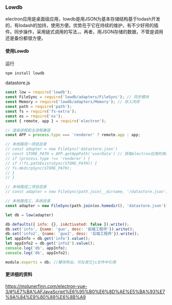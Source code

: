 
### Lowdb
electron应用是桌面级应用，lowdb是用JSON为基本存储结构基于lodash开发的，有lodash的加持，使用方便。优势在于它在持续的维护，有不少好用的插件。同步操作，采用链式调用的写法，。再者，用JSON存储的数据，不管是调用还是备份都很方便。

#### 使用Lowdb
运行
```js
npm install lowdb
```

datastore.js
```js
const low = require('lowdb');
const FileSync = require('lowdb/adapters/FileSync'); // 同步模块
const Memory = require('lowdb/adapters/Memory'); // 存入内存
const path = require('path');
const fs = require('fs-extra');
const os = require('os');
const { remote, app } = require('electron');

// 渲染进程和主进程兼容
const APP = process.type === 'renderer' ? remote.app : app;

// 本地路径一项目目录
// const adapter = new FileSync('datastore.json')
// const STORE_PATH = APP.getAppPath('userData') // 获取electron应用的用户目录
// if (process.type !== 'renderer') {
// if (!fs.pathExistsSync(STORE_PATH)) {
// fs.mkdirpSync(STORE_PATH);
// }
// }

// 本地路径二项目目录
// const adapter = new FileSync(path.join(__dirname, '/datastore.json')) // 初始化lowdb读写的json文件名以及存储路径

// 本地路径三，系统目录
const adapter = new FileSync(path.join(os.homedir(), 'datastore.json')); // 存储在本地目录

let db = low(adapter)

db.defaults({ info: {}, isActivated: false }).write();
db.set('info', {name: 'guo', desc: '前端工程师'}).write();
db.set('info2', {name: 'guo2', desc: '后端工程师'}).write();
let appInfo = db.get('info').value();
let appInfo2 = db.get('info2').value();
console.log('db', appInfo);
console.log('db', appInfo2);

module.exports = db; //模块导出，可在其它js文件中引用
```
#### 更详细的资料
https://molunerfinn.com/electron-vue-3/#%E7%BA%AFJavaScript%E6%95%B0%E6%8D%AE%E5%BA%93%E7%9A%84%E9%80%89%E6%8B%A9
